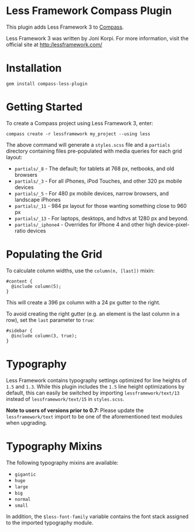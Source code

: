 Less Framework Compass Plugin
=============================

This plugin adds Less Framework 3 to [Compass](http://compass-style.org/).

Less Framework 3 was written by Joni Korpi. For more information, visit the official site at
[http:/lessframework.com/](http://lessframework.com/)


Installation
============

    gem install compass-less-plugin


Getting Started
===============

To create a Compass project using Less Framework 3, enter:

    compass create -r lessframework my_project --using less

The above command will generate a `styles.scss` file and a `partials` directory containing
files pre-populated with media queries for each grid layout:

* `partials/_8` - The default; for tablets at 768 px, netbooks, and old browsers
* `partials/_3` - For all iPhones, iPod Touches, and other 320 px mobile devices
* `partials/_5` - For 480 px mobile devices, narrow browsers, and landscape iPhones
* `partials/_11` - 984 px layout for those wanting something close to 960 px
* `partials/_13` - For laptops, desktops, and hdtvs at 1280 px and beyond.
* `partials/_iphone4` - Overrides for iPhone 4 and other high device-pixel-ratio devices


Populating the Grid
====================

To calculate column widths, use the `column(n, [last])` mixin:

    #content {
      @include column(5);
    }

This will create a 396 px column with a 24 px gutter to the right.

To avoid creating the right gutter (e.g. an element is the last column in a row),
set the `last` parameter to `true`:

    #sidebar {
      @include column(3, true);
    }


Typography
==========

Less Framework contains typography settings optimized for line heights of `1.5`
and `1.3`. While this plugin includes the `1.5` line height optimizations by default,
this can easily be switched by importing `lessframework/text/13` instead of
`lessframework/text/15` in `styles.scss`.

**Note to users of versions prior to 0.7:** Please update the `lessframework/text`
import to be one of the aforementioned text modules when upgrading.


Typography Mixins
=================

The following typography mixins are available:

* `gigantic`
* `huge`
* `large`
* `big`
* `normal`
* `small`

In addition, the `$less-font-family` variable contains the font stack assigned to
the imported typography module.
